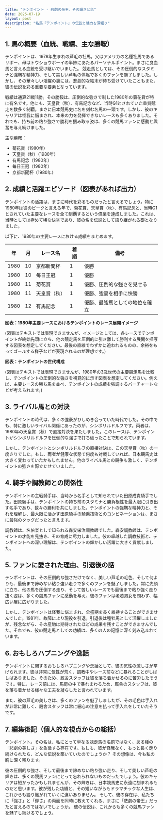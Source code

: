 ```yaml
---
title: "テンポイント - 悲劇の帝王、その輝きと影"
date: 2025-07-19
layout: post
description: "名馬『テンポイント』の伝説と魅力を深堀り"
---
```


## 1. 馬の概要（血統、戦績、主な勝鞍）

テンポイントは、1978年生まれの芦毛の牡馬。父はアメリカの名種牡馬であるリボー、母はトウショウボーイの半姉にあたるパーソナルポイント。まさに良血馬と言える血統を受け継いでいました。  競走馬としては、その圧倒的なスタミナと強靭な精神力、そして美しい芦毛の体躯で多くのファンを魅了しました。しかし、その華々しい活躍の裏には、悲劇的な結末が待ち受けていたこともまた、彼の伝説を彩る重要な要素となっています。

戦績は通算21戦11勝。その勝鞍は、圧倒的な強さで制した1980年の菊花賞が特に有名です。他にも、天皇賞（秋）、有馬記念など、当時G1とされていた重賞競走を数多く制覇。まさに日本競馬史に名を刻む名馬の一頭です。しかし、彼のキャリアは怪我に悩まされ、本来の力を発揮できないレースも多くありました。それでも、持ち前の粘り強さで勝利を掴み取る姿は、多くの競馬ファンに感動と興奮を与え続けました。

主な勝鞍：
* 菊花賞（1980年）
* 天皇賞（秋）（1980年）
* 有馬記念（1980年）
* 毎日王冠（1980年）
* 京都新聞杯（1980年）


## 2. 成績と活躍エピソード（図表があれば出力）

テンポイントの活躍は、まさに時代を彩るものだったと言えるでしょう。特に1980年は彼のピークと言える年で、菊花賞、天皇賞（秋）、有馬記念と、当時G1とされていた主要なレースを全て制覇するという偉業を達成しました。これは、当時としては極めて稀な快挙であり、彼の名を伝説として語り継がれる礎となりました。

以下に、1980年の主要レースにおける成績をまとめます。

| 年 | 月 | レース名          | 着順 | 備考                               |
|---|----|-----------------|-----|------------------------------------|
| 1980 | 10 | 京都新聞杯        | 1    | 優勝                               |
| 1980 | 10 | 毎日王冠          | 1    | 優勝                               |
| 1980 | 11 | 菊花賞            | 1    | 優勝、圧倒的な強さを見せる          |
| 1980 | 11 | 天皇賞（秋）      | 1    | 優勝、強豪を相手に快勝            |
| 1980 | 12 | 有馬記念          | 1    | 優勝、最強馬としての地位を確立     |


**図表：1980年主要レースにおけるテンポイントのレース展開イメージ**

(図表はテキストでは表現できませんが、イメージとしては、各レースでテンポイントが終始先頭に立ち、他の競走馬を圧倒的に引き離して勝利する展開を描写する図表を想定してください。最後の直線でわずかに追われるものの、余裕をもってゴールする様子などが表現されるのが理想です。)

**図表：テンポイントの世代構成**

(図表はテキストでは表現できませんが、1980年の3歳世代の主要競走馬を比較し、テンポイントの圧倒的な強さを視覚的に示す図表を想定してください。例えば、主要レースの勝ち馬を並べ、テンポイントの成績を強調するバーチャートなどが考えられます。)


## 3. ライバル馬との対決

テンポイントの時代は、多くの強豪がひしめき合っていた時代でした。その中でも、特に激しいライバル関係にあったのが、シンボリルドルフです。両者は、1980年の天皇賞（秋）で直接対決を果たしました。このレースは、テンポイントがシンボリルドルフを圧倒的な強さで打ち破ったことで知られています。

しかし、テンポイントとシンボリルドルフの直接対決は、この天皇賞（秋）の一度きりでした。もし、両者が健康な状態で何度も対戦していれば、日本競馬史は大きく変わっていたかもしれません。他のライバル馬との競争も激しく、テンポイントの強さを際立たせていました。


## 4. 騎手や調教師との関係性

テンポイントの主戦騎手は、当時から名手として知られていた田原成貴騎手でした。田原騎手は、テンポイントの持ち前のスタミナと勝負根性を最大限に引き出す名手であり、数々の勝利を共にしました。テンポイントの強靭な精神力と、それを理解し、最大限に活かす田原騎手の騎乗技術とのコンビネーションは、まさに最強のタッグだったと言えます。

調教師は、名伯楽として知られる森安栄治調教師でした。森安調教師は、テンポイントの才能を見抜き、その育成に尽力しました。彼の卓越した調教技術と、テンポイントへの深い理解は、テンポイントの輝かしい活躍に大きく貢献しました。


## 5. ファンに愛された理由、引退後の話

テンポイントは、その圧倒的な強さだけでなく、美しい芦毛の毛色、そして何よりも、最後まで諦めない粘り強い走りで多くのファンを魅了しました。常に先頭に立ち、他の馬を圧倒する走り、そして苦しいレースでも最後まで粘り強く走り抜く姿は、多くの競馬ファンに感動を与え、彼のファンは老若男女を問わず、幅広い層に広がりました。

しかし、テンポイントは怪我に悩まされ、全盛期を長く維持することができませんでした。1981年、故障により現役を引退。引退後は種牡馬として活躍しましたが、残念ながら、その産駒は期待されたほどの成果を残すことができませんでした。それでも、彼の競走馬としての功績は、多くの人の記憶に深く刻み込まれています。


## 6. おもしろハプニングや逸話

テンポイントに関するおもしろハプニングや逸話として、彼の気性の激しさが挙げられます。彼は非常に気性が荒く、調教中やレース前などに暴れることがしばしばありました。そのため、厩舎スタッフは彼を落ち着かせるのに苦労したそうです。特に、レース前には、馬房の中で暴れまわるため、厩舎のスタッフは、彼を落ち着かせる様々な工夫を凝らしたと言われています。

また、彼の芦毛の美しさは、多くのファンを魅了しましたが、その毛色は手入れが非常に難しく、厩舎スタッフは常に細心の注意を払って手入れをしていたそうです。


## 7. 編集後記（個人的な視点からの総括）

テンポイント。その名は、私にとって単なる競走馬の名前ではなく、ある種の「悲劇の美しさ」を象徴する存在です。もしも、彼が怪我なく、もっと長く走り続けられたら、どんな伝説を築いていたのでしょうか？  その想像は、今も私の胸に深く残ります。

彼の圧倒的な強さ、そして最後まで諦めない粘り強い走り、そして美しい芦毛の輝きは、多くの競馬ファンにとって忘れられないものだったでしょう。彼のキャリアは短かったかもしれませんが、その輝きは、日本競馬史に永遠に刻まれるものだと思います。彼が残した功績と、その短いながらもドラマチックな人生は、これからも語り継がれていくに違いありません。  そして、彼の存在は、私たちに「強さ」と「儚さ」の両面を同時に教えてくれる、まさに「悲劇の帝王」だったと言えるのではないでしょうか。  彼の伝説は、これからも多くの競馬ファンを魅了し続けるでしょう。
